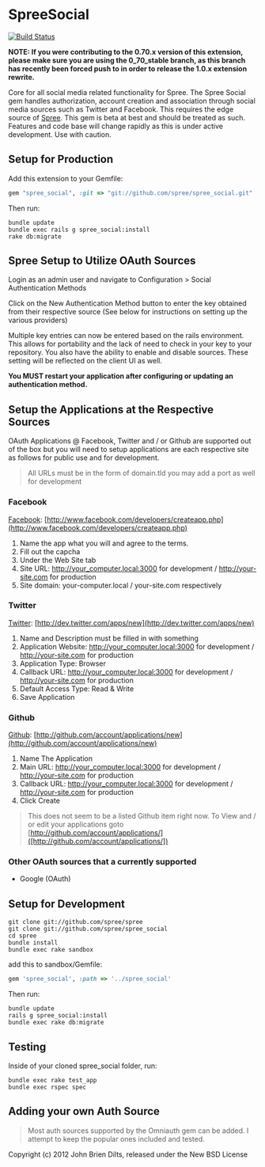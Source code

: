 SpreeSocial
===========
[![Build Status](https://travis-ci.org/spree/spree_social.png)](https://travis-ci.org/spree/spree_social)


**NOTE: If you were contributing to the 0.70.x version of this extension, please make sure you are using the 0_70_stable branch, as this branch has recently been forced push to in order to release the 1.0.x extension rewrite.**

Core for all social media related functionality for Spree. 
The Spree Social gem handles authorization, account creation and association through social media sources such as Twitter and Facebook. 
This requires the edge source of [Spree](https://github.com/spree/spree). 
This gem is beta at best and should be treated as such. 
Features and code base will change rapidly as this is under active development. 
Use with caution.

Setup for Production
--------------------
Add this extension to your Gemfile:

```ruby
gem "spree_social", :git => "git://github.com/spree/spree_social.git"
```

Then run:

```
bundle update
bundle exec rails g spree_social:install
rake db:migrate
```

Spree Setup to Utilize OAuth Sources
------------------------------------

Login as an admin user and navigate to Configuration > Social Authentication Methods

Click on the New Authentication Method button to enter the key obtained from their respective source
(See below for instructions on setting up the various providers)

Multiple key entries can now be entered based on the rails environment. This allows for portability and the lack of need to check in your key to your repository. You also have the ability to enable and disable sources. These setting will be reflected on the client UI as well.

**You MUST restart your application after configuring or
updating an authentication method.**

Setup the Applications at the Respective Sources
------------------------------------------------

OAuth Applications @ Facebook, Twitter and / or Github are supported out of the box but you will need to setup applications are each respective site as follows for public use and for development.

> All URLs must be in the form of domain.tld you may add a port as well for development

### Facebook

[Facebook](http://www.facebook.com/developers/createapp.php): [http://www.facebook.com/developers/createapp.php](http://www.facebook.com/developers/createapp.php)

1. Name the app what you will and agree to the terms.
2. Fill out the capcha
3. Under the Web Site tab
4. Site URL: http://your_computer.local:3000 for development / http://your-site.com for production
5. Site domain: your-computer.local / your-site.com respectively

### Twitter

[Twitter](http://dev.twitter.com/apps/new): [http://dev.twitter.com/apps/new](http://dev.twitter.com/apps/new)

1. Name and Description must be filled in with something
2. Application Website: http://your_computer.local:3000 for development / http://your-site.com for production
3. Application Type: Browser
4. Callback URL: http://your_computer.local:3000 for development / http://your-site.com for production
5. Default Access Type: Read & Write
6. Save Application

### Github

[Github](http://github.com/account/applications/new): [http://github.com/account/applications/new](http://github.com/account/applications/new)

1. Name The Application
2. Main URL: http://your_computer.local:3000 for development / http://your-site.com for production
3. Callback URL: http://your_computer.local:3000 for development / http://your-site.com for production
4. Click Create

> This does not seem to be a listed Github item right now. To View and / or edit your applications goto [http://github.com/account/applications/]([http://github.com/account/applications/])

### Other OAuth sources that a currently supported

* Google (OAuth)

Setup for Development
---------------------

```
git clone git://github.com/spree/spree
git clone git://github.com/spree/spree_social
cd spree
bundle install
bundle exec rake sandbox
```

add this to sandbox/Gemfile:

```ruby
gem 'spree_social', :path => '../spree_social'
```

Then run:

```
bundle update
rails g spree_social:install
bundle exec rake db:migrate
```

Testing
-------

Inside of your cloned spree_social folder, run:

```
bundle exec rake test_app
bundle exec rspec spec
```

Adding your own Auth Source
---------------------------

> Most auth sources supported by the Omniauth gem can be added. I attempt to keep the popular ones included and tested.

Copyright (c) 2012 John Brien Dilts, released under the New BSD License
